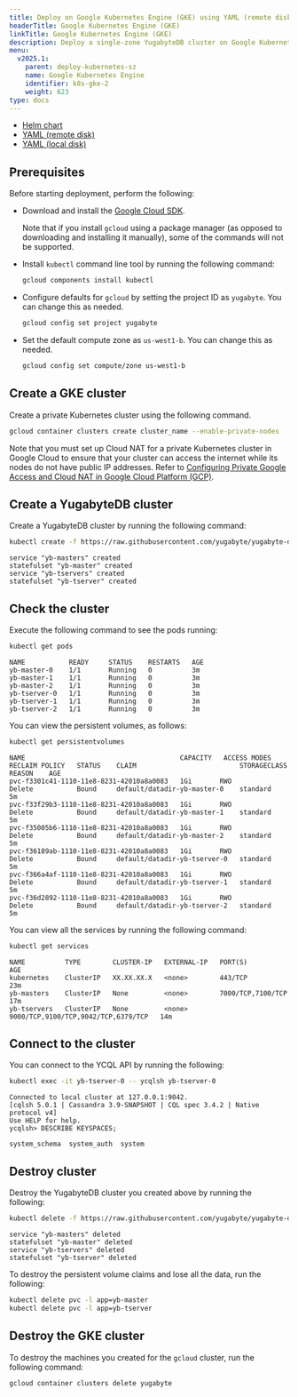 ```yaml
---
title: Deploy on Google Kubernetes Engine (GKE) using YAML (remote disk)
headerTitle: Google Kubernetes Engine (GKE)
linkTitle: Google Kubernetes Engine (GKE)
description: Deploy a single-zone YugabyteDB cluster on Google Kubernetes Engine (GKE) using YAML (remote disk).
menu:
  v2025.1:
    parent: deploy-kubernetes-sz
    name: Google Kubernetes Engine
    identifier: k8s-gke-2
    weight: 623
type: docs
---
```


<ul class="nav nav-tabs-alt nav-tabs-yb">
  <li >
    <a href="../helm-chart/" class="nav-link">
      <i class="fa-regular fa-dharmachakra" aria-hidden="true"></i>
      Helm chart
    </a>
  </li>
  <li >
    <a href="../statefulset-yaml/" class="nav-link active">
      <i class="fa-solid fa-cubes" aria-hidden="true"></i>
      YAML (remote disk)
    </a>
  </li>
  <li >
    <a href="../statefulset-yaml-local-ssd/" class="nav-link">
      <i class="fa-solid fa-cubes" aria-hidden="true"></i>
      YAML (local disk)
    </a>
  </li>
</ul>

## Prerequisites

Before starting deployment, perform the following:

- Download and install the [Google Cloud SDK](https://cloud.google.com/sdk/downloads/).

  Note that if you install `gcloud` using a package manager (as opposed to downloading and installing it manually), some of the commands will not be supported.

- Install `kubectl` command line tool by running the following command:

  ```sh
  gcloud components install kubectl
  ```

- Configure defaults for `gcloud` by setting the project ID as `yugabyte`. You can change this as needed.

  ```sh
  gcloud config set project yugabyte
  ```

- Set the default compute zone as `us-west1-b`. You can change this as needed.

  ```sh
  gcloud config set compute/zone us-west1-b
  ```

## Create a GKE cluster

Create a private Kubernetes cluster using the following command.

```sh
gcloud container clusters create cluster_name --enable-private-nodes
```

Note that you must set up Cloud NAT for a private Kubernetes cluster in Google Cloud to ensure that your cluster can access the internet while its nodes do not have public IP addresses. Refer to [Configuring Private Google Access and Cloud NAT in Google Cloud Platform (GCP)](https://kloudkraft.medium.com/configuring-private-google-access-and-cloud-nat-in-google-cloud-platform-gcp-3c4406b590b3).

## Create a YugabyteDB cluster

Create a YugabyteDB cluster by running the following command:

```sh
kubectl create -f https://raw.githubusercontent.com/yugabyte/yugabyte-db/master/cloud/kubernetes/yugabyte-statefulset.yaml
```

```output
service "yb-masters" created
statefulset "yb-master" created
service "yb-tservers" created
statefulset "yb-tserver" created
```

## Check the cluster

Execute the following command to see the pods running:

```sh
kubectl get pods
```

```output
NAME           READY     STATUS    RESTARTS   AGE
yb-master-0    1/1       Running   0          3m
yb-master-1    1/1       Running   0          3m
yb-master-2    1/1       Running   0          3m
yb-tserver-0   1/1       Running   0          3m
yb-tserver-1   1/1       Running   0          3m
yb-tserver-2   1/1       Running   0          3m
```

You can view the persistent volumes, as follows:

```sh
kubectl get persistentvolumes
```

```output
NAME                                       CAPACITY   ACCESS MODES   RECLAIM POLICY   STATUS    CLAIM                          STORAGECLASS   REASON    AGE
pvc-f3301c41-1110-11e8-8231-42010a8a0083   1Gi       RWO            Delete           Bound     default/datadir-yb-master-0    standard                 5m
pvc-f33f29b3-1110-11e8-8231-42010a8a0083   1Gi       RWO            Delete           Bound     default/datadir-yb-master-1    standard                 5m
pvc-f35005b6-1110-11e8-8231-42010a8a0083   1Gi       RWO            Delete           Bound     default/datadir-yb-master-2    standard                 5m
pvc-f36189ab-1110-11e8-8231-42010a8a0083   1Gi       RWO            Delete           Bound     default/datadir-yb-tserver-0   standard                 5m
pvc-f366a4af-1110-11e8-8231-42010a8a0083   1Gi       RWO            Delete           Bound     default/datadir-yb-tserver-1   standard                 5m
pvc-f36d2892-1110-11e8-8231-42010a8a0083   1Gi       RWO            Delete           Bound     default/datadir-yb-tserver-2   standard                 5m
```

You can view all the services by running the following command:

```sh
kubectl get services
```

```output
NAME          TYPE        CLUSTER-IP   EXTERNAL-IP   PORT(S)                               AGE
kubernetes    ClusterIP   XX.XX.XX.X   <none>        443/TCP                               23m
yb-masters    ClusterIP   None         <none>        7000/TCP,7100/TCP                     17m
yb-tservers   ClusterIP   None         <none>        9000/TCP,9100/TCP,9042/TCP,6379/TCP   14m
```

## Connect to the cluster

You can connect to the YCQL API by running the following:

```sh
kubectl exec -it yb-tserver-0 -- ycqlsh yb-tserver-0
```

```output
Connected to local cluster at 127.0.0.1:9042.
[cqlsh 5.0.1 | Cassandra 3.9-SNAPSHOT | CQL spec 3.4.2 | Native protocol v4]
Use HELP for help.
ycqlsh> DESCRIBE KEYSPACES;

system_schema  system_auth  system
```

## Destroy cluster

Destroy the YugabyteDB cluster you created above by running the following:

```sh
kubectl delete -f https://raw.githubusercontent.com/yugabyte/yugabyte-db/master/cloud/kubernetes/yugabyte-statefulset.yaml
```

```output
service "yb-masters" deleted
statefulset "yb-master" deleted
service "yb-tservers" deleted
statefulset "yb-tserver" deleted
```

To destroy the persistent volume claims and lose all the data, run the following:

```sh
kubectl delete pvc -l app=yb-master
kubectl delete pvc -l app=yb-tserver
```

## Destroy the GKE cluster

To destroy the machines you created for the `gcloud` cluster, run the following command:

```sh
gcloud container clusters delete yugabyte
```
